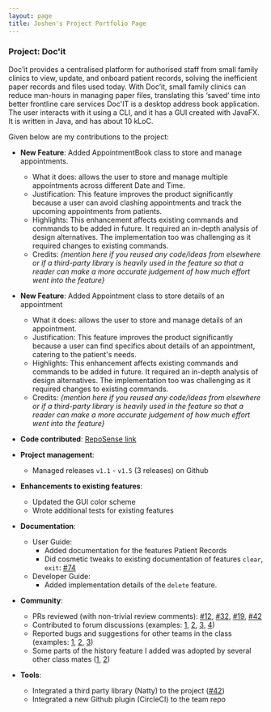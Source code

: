 ```yaml
---
layout: page
title: Joshen's Project Portfolio Page
---
```


### Project: Doc'it

Doc’it provides a centralised platform for authorised staff from small family clinics to view, update, and onboard
patient records, solving the inefficient paper records and files used today. With Doc’it, small family clinics can
reduce man-hours in managing paper files, translating this ‘saved’ time into better frontline care services
Doc'IT is a desktop address book application. The user interacts with it using a CLI, and it has a GUI created
with JavaFX. It is written in Java, and has about 10 kLoC.

Given below are my contributions to the project:

- **New Feature**: Added AppointmentBook class to store and manage appointments.
    * What it does: allows the user to store and manage multiple appointments across different Date and Time.
    * Justification: This feature improves the product significantly because a user can avoid clashing appointments and track the upcoming appointments from patients.
    * Highlights: This enhancement affects existing commands and commands to be added in future. It required an in-depth analysis of design alternatives. The implementation too was challenging as it required changes to existing commands.
    * Credits: *{mention here if you reused any code/ideas from elsewhere or if a third-party library is heavily used in the feature so that a reader can make a more accurate judgement of how much effort went into the feature}*

- **New Feature**: Added Appointment class to store details of an appointment
    * What it does: allows the user to store and manage details of an appointment.
    * Justification: This feature improves the product significantly because a user can find specifics about details of an appointment, catering to the patient's needs.
    * Highlights: This enhancement affects existing commands and commands to be added in future. It required an in-depth analysis of design alternatives. The implementation too was challenging as it required changes to existing commands.
    * Credits: *{mention here if you reused any code/ideas from elsewhere or if a third-party library is heavily used in the feature so that a reader can make a more accurate judgement of how much effort went into the feature}*

- **Code contributed**: [RepoSense link]()

- **Project management**:
    * Managed releases `v1.1` - `v1.5` (3 releases) on Github

- **Enhancements to existing features**:
    * Updated the GUI color scheme
    * Wrote additional tests for existing features

- **Documentation**:
    * User Guide:
        * Added documentation for the features Patient Records
        * Did cosmetic tweaks to existing documentation of features `clear`, `exit`: [\#74]()
    * Developer Guide:
        * Added implementation details of the `delete` feature.

- **Community**:
    * PRs reviewed (with non-trivial review comments): [\#12](), [\#32](), [\#19](), [\#42]()
    * Contributed to forum discussions (examples: [1](), [2](), [3](), [4]())
    * Reported bugs and suggestions for other teams in the class (examples: [1](), [2](), [3]())
    * Some parts of the history feature I added was adopted by several other class mates ([1](), [2]())

- **Tools**:
    * Integrated a third party library (Natty) to the project ([\#42]())
    * Integrated a new Github plugin (CircleCI) to the team repo
